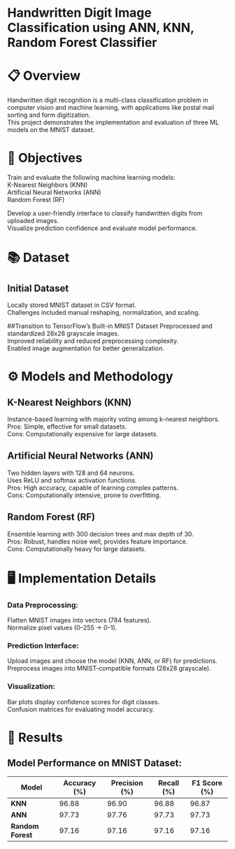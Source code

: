 # Handwritten Digit Image Classification using ANN, KNN, Random Forest Classifier

# 📋 Overview

Handwritten digit recognition is a multi-class classification problem in computer vision and machine learning, with applications like postal mail sorting and form digitization.<br>
This project demonstrates the implementation and evaluation of three ML models on the MNIST dataset.

# 🎯 Objectives

Train and evaluate the following machine learning models:<br>
K-Nearest Neighbors (KNN)<br>
Artificial Neural Networks (ANN)<br>
Random Forest (RF)<br>

Develop a user-friendly interface to classify handwritten digits from uploaded images.<br>
Visualize prediction confidence and evaluate model performance.

# 📚 Dataset

## Initial Dataset
Locally stored MNIST dataset in CSV format.<br>
Challenges included manual reshaping, normalization, and scaling.<br>

##Transition to TensorFlow’s Built-in MNIST Dataset
Preprocessed and standardized 28x28 grayscale images.<br>
Improved reliability and reduced preprocessing complexity.<br>
Enabled image augmentation for better generalization.<br>

# ⚙️ Models and Methodology

## K-Nearest Neighbors (KNN)
Instance-based learning with majority voting among k-nearest neighbors.<br>
Pros: Simple, effective for small datasets.<br>
Cons: Computationally expensive for large datasets.<br>
## Artificial Neural Networks (ANN)
Two hidden layers with 128 and 64 neurons.<br>
Uses ReLU and softmax activation functions.<br>
Pros: High accuracy, capable of learning complex patterns.<br>
Cons: Computationally intensive, prone to overfitting.<br>
## Random Forest (RF)
Ensemble learning with 300 decision trees and max depth of 30.<br>
Pros: Robust, handles noise well, provides feature importance.<br>
Cons: Computationally heavy for large datasets.<br>

# 🖥️ Implementation Details

### Data Preprocessing:<br>
Flatten MNIST images into vectors (784 features).<br>
Normalize pixel values (0–255 → 0–1).<br>
### Prediction Interface:<br>
Upload images and choose the model (KNN, ANN, or RF) for predictions.<br>
Preprocess images into MNIST-compatible formats (28x28 grayscale).<br>
### Visualization:<br>
Bar plots display confidence scores for digit classes.<br>
Confusion matrices for evaluating model accuracy.<br>

# 🚀 Results

## Model Performance on MNIST Dataset:

| Model           | Accuracy (%) | Precision (%) | Recall (%) | F1 Score (%) |
|------------------|-------------|---------------|------------|--------------|
| **KNN**         | 96.88       | 96.90         | 96.88      | 96.87        |
| **ANN**         | 97.73       | 97.76         | 97.73      | 97.73        |
| **Random Forest**| 97.16       | 97.16         | 97.16      | 97.16        |



